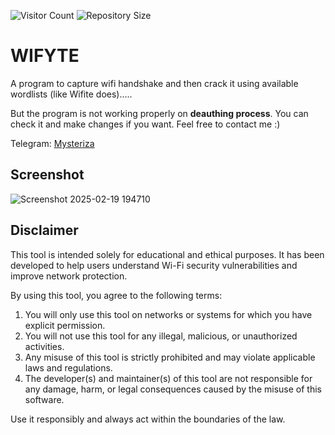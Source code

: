 ![Visitor Count](https://hits.seeyoufarm.com/api/count/incr/badge.svg?url=https://github.com/Mysteriza/wifyte&count_bg=%2379C83D&title_bg=%23555555&icon=github.svg&icon_color=%23E7E7E7&title=Visitors&edge_flat=false)
![Repository Size](https://img.shields.io/github/repo-size/Mysteriza/wifyte)

# WIFYTE
A program to capture wifi handshake and then crack it using available wordlists (like Wifite does).....

But the program is not working properly on **deauthing process**. You can check it and make changes if you want. Feel free to contact me :)

Telegram: [Mysteriza](https://t.me/Mysteriza)

## Screenshot
![Screenshot 2025-02-19 194710](https://github.com/user-attachments/assets/924221d5-9e2d-4a41-85f5-eec9705f5e1f)


## Disclaimer
This tool is intended solely for educational and ethical purposes. It has been developed to help users understand Wi-Fi security vulnerabilities and improve network protection.

By using this tool, you agree to the following terms:

1. You will only use this tool on networks or systems for which you have explicit permission.
2. You will not use this tool for any illegal, malicious, or unauthorized activities.
3. Any misuse of this tool is strictly prohibited and may violate applicable laws and regulations.
4. The developer(s) and maintainer(s) of this tool are not responsible for any damage, harm, or legal consequences caused by the misuse of this software.

Use it responsibly and always act within the boundaries of the law.
